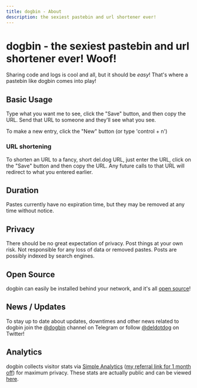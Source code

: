 ```yaml
---
title: dogbin - About
description: the sexiest pastebin and url shortener ever!
---
```

# dogbin - the sexiest pastebin and url shortener ever! Woof!

Sharing code and logs is cool and all, but it should be *easy*! That's where a pastebin
like dogbin comes into play!

## Basic Usage

Type what you want me to see, click the "Save" button, and then copy the URL. Send that
URL to someone and they'll see what you see.

To make a new entry, click the "New" button (or type 'control + n')

### URL shortening

To shorten an URL to a fancy, short del.dog URL, just enter the URL, click on the "Save"
button and then copy the URL. Any future calls to that URL will redirect to what you entered
earlier.

## Duration

Pastes currently have no expiration time, but they may be removed at any time
without notice.

## Privacy

There should be no great expectation of privacy. Post things at your own risk.
Not responsible for any loss of data or removed pastes. Posts are possibly indexed
by search engines.

## Open Source

dogbin can easily be installed behind your network, and it's all [open source](https://github.com/deletescape/dogbin-server)!

## News / Updates

To stay up to date about updates, downtimes and other news related to dogbin
join the [@dogbin](https://t.me/dogbin) channel on Telegram or follow
[@deldotdog](https://twitter.com/deldotdog) on Twitter!

## Analytics

dogbin collects visitor stats via [Simple Analytics](https://simpleanalytics.io) ([my referral link for 1 month off](https://referral.simpleanalytics.com/deletescape)) for maximum privacy.
These stats are actually public and can be viewed [here](https://del.dog/analytics). 